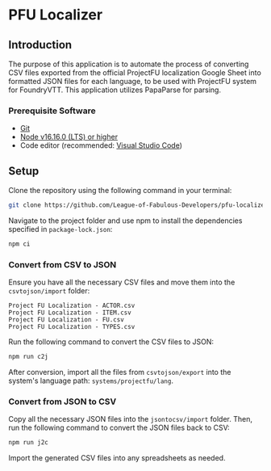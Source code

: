 # PFU Localizer

## Introduction

The purpose of this application is to automate the process of converting CSV files exported from the official ProjectFU localization Google Sheet into formatted JSON files for each language, to be used with ProjectFU system for FoundryVTT. This application utilizes PapaParse for parsing.

### Prerequisite Software

- [Git](https://git-scm.com/)
- [Node v16.16.0 (LTS) or higher](https://nodejs.org/en/blog/release/v16.16.0)
- Code editor (recommended: [Visual Studio Code](https://code.visualstudio.com/))

## Setup

Clone the repository using the following command in your terminal:

```bash
git clone https://github.com/League-of-Fabulous-Developers/pfu-localizer.git
```

Navigate to the project folder and use npm to install the dependencies specified in `package-lock.json`:

```bash
npm ci
```

### Convert from CSV to JSON

Ensure you have all the necessary CSV files and move them into the `csvtojson/import` folder:

```text
Project FU Localization - ACTOR.csv
Project FU Localization - ITEM.csv
Project FU Localization - FU.csv
Project FU Localization - TYPES.csv
```

Run the following command to convert the CSV files to JSON:

```bash
npm run c2j
```

After conversion, import all the files from `csvtojson/export` into the system's language path: `systems/projectfu/lang`.

### Convert from JSON to CSV

Copy all the necessary JSON files into the `jsontocsv/import` folder. Then, run the following command to convert the JSON files back to CSV:

```bash
npm run j2c
```

Import the generated CSV files into any spreadsheets as needed.
